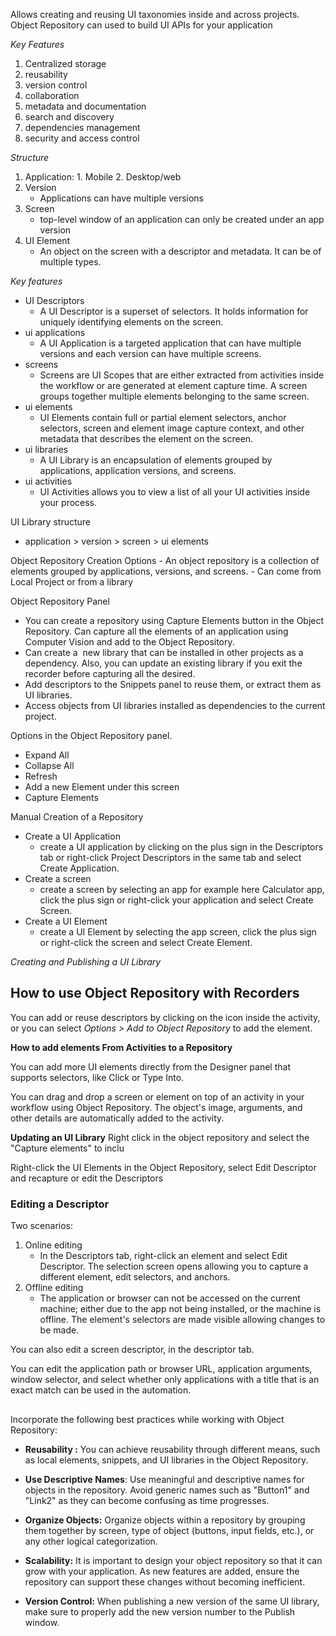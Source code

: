 Allows creating and reusing UI taxonomies inside and across projects. Object Repository can used to build UI APIs for your application

*Key Features*
1. Centralized  storage
2. reusability
3. version control
4. collaboration
5. metadata and documentation
6. search and discovery
7. dependencies management
8. security and access control

*Structure*

1. Application:
		1. Mobile
		2. Desktop/web
2. Version
	- Applications can have multiple versions
3. Screen
	- top-level window of an application can only be created under an app version
4. UI Element
	- An object on the screen with a descriptor and metadata. It can be of multiple types.


*Key features*
- UI Descriptors
	- A UI Descriptor is a superset of selectors. It holds information for uniquely identifying elements on the screen.
- ui applications
	- A UI Application is a targeted application that can have multiple versions and each version can have multiple screens. 
-  screens
	- Screens are UI Scopes that are either extracted from activities inside the workflow or are generated at element capture time. A screen groups together multiple elements belonging to the same screen. 
- ui elements
	- UI Elements contain full or partial element selectors, anchor selectors, screen and element image capture context, and other metadata that describes the element on the screen.
- ui libraries
	- A UI Library is an encapsulation of elements grouped by applications, application versions, and screens. 
- ui activities
	-  UI Activities allows you to view a list of all your UI activities inside your process.

UI Library structure
- application > version > screen > ui elements

Object Repository Creation Options -  An object repository is a collection of elements grouped by applications, versions, and screens.
	- Can come from Local Project or from a library

Object Repository Panel
- You can create a repository using Capture Elements button in the Object Repository. Can capture all the elements of an application using Computer Vision and add to the Object Repository.
- Can create a  new library that can be installed in other projects as a dependency. Also, you can update an existing library if you exit the recorder before capturing all the desired.
- Add descriptors to the Snippets panel to reuse them, or extract them as UI libraries.
- Access objects from UI libraries installed as dependencies to the current project.

Options in the Object Repository panel.
- Expand All	
- Collapse All	
- Refresh	
- Add a new Element under this screen 	
- Capture Elements

Manual Creation of a Repository
- Create a UI Application
	- create a UI application by clicking on the plus sign in the Descriptors tab or right-click Project Descriptors in the same tab and select Create Application.
- Create a screen
	- create a screen by selecting an app for example here Calculator app, click the plus sign or right-click your application and select Create Screen.
- Create a UI Element
	- create a UI Element by selecting the app screen, click the plus sign or right-click the screen and select Create Element.

*Creating and Publishing a UI Library*




## How to use Object Repository with Recorders

You can add or reuse descriptors by clicking on the icon inside the activity, or you can select *Options > Add to Object Repository* to add the element.


**How to add elements From Activities to a Repository**

You can add more UI elements directly from the Designer panel that supports selectors, like Click or Type Into.

You can drag and drop a screen or element on top of an activity in your workflow using Object Repository. The object's image, arguments, and other details are automatically added to the activity.


**Updating an UI Library**
Right click in the object repository and select the "Capture elements" to inclu

  
Right-click the UI Elements in the Object Repository, select Edit Descriptor and recapture or edit the Descriptors


### Editing a Descriptor

Two scenarios:
1. Online editing
	- In the Descriptors tab, right-click an element and select Edit Descriptor. The selection screen opens allowing you to capture a different element, edit selectors, and anchors.
2. Offline editing
	- The application or browser can not be accessed on the current machine; either due to the app not being installed, or the machine is offline. The element's selectors are made visible allowing changes to be made.

You can also edit a screen descriptor, in the descriptor tab.

You can edit the application path or browser URL, application arguments, window selector, and select whether only applications with a title that is an exact match can be used in the automation.



## 

Incorporate the following best practices while working with Object Repository:

- **Reusability :** You can achieve reusability through different means, such as local elements, snippets, and UI libraries in the Object Repository.
    
- **Use Descriptive Names**: Use meaningful and descriptive names for objects in the repository. Avoid generic names such as "Button1" and "Link2" as they can become confusing as time progresses.
    
- **Organize Objects:** Organize objects within a repository by grouping them together by screen, type of object (buttons, input fields, etc.), or any other logical categorization.
    
- **Scalability:** It is important to design your object repository so that it can grow with your application. As new features are added, ensure the repository can support these changes without becoming inefficient.
    
- **Version Control:** When publishing a new version of the same UI library, make sure to properly add the new version number to the Publish window.

